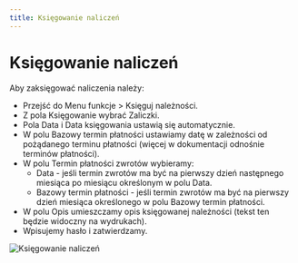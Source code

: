 ```yaml
---
title: Księgowanie naliczeń
---
```

# Księgowanie naliczeń

Aby zaksięgować naliczenia należy:
- Przejść do Menu funkcje > Księguj należności.
- Z pola Księgowanie wybrać Zaliczki.
- Pola Data i Data księgowania ustawią się automatycznie.
- W polu Bazowy termin płatności ustawiamy datę w zależności od pożądanego terminu płatności (więcej w dokumentacji odnośnie terminów płatności).
- W polu Termin płatności zwrotów wybieramy:
  - Data - jeśli termin zwrotów ma być na pierwszy dzień następnego miesiąca po miesiącu określonym w polu Data.
  - Bazowy termin płatności - jeśli termin zwrotów ma być na pierwszy dzień miesiąca określonego w polu Bazowy termin płatności.
- W polu Opis umieszczamy opis księgowanej należności (tekst ten będzie widoczny na wydrukach).
- Wpisujemy hasło i zatwierdzamy.

![Księgowanie naliczeń](ksiegowanienaliczen.gif)